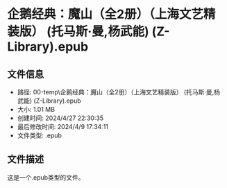 ﻿# 企鹅经典：魔山（全2册）（上海文艺精装版） (托马斯·曼,杨武能) (Z-Library).epub

## 文件信息
- 路径: 00-temp\企鹅经典：魔山（全2册）（上海文艺精装版） (托马斯·曼,杨武能) (Z-Library).epub
- 大小: 1.01 MB
- 创建时间: 2024/4/27 22:30:35
- 最后修改时间: 2024/4/9 17:34:11
- 文件类型: .epub

## 文件描述
这是一个.epub类型的文件。


